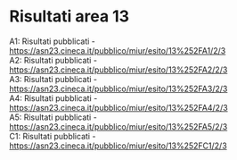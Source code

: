 # Risultati area 13

A1: Risultati pubblicati - https://asn23.cineca.it/pubblico/miur/esito/13%252FA1/2/3<br>A2: Risultati pubblicati - https://asn23.cineca.it/pubblico/miur/esito/13%252FA2/2/3<br>A3: Risultati pubblicati - https://asn23.cineca.it/pubblico/miur/esito/13%252FA3/2/3<br>A4: Risultati pubblicati - https://asn23.cineca.it/pubblico/miur/esito/13%252FA4/2/3<br>A5: Risultati pubblicati - https://asn23.cineca.it/pubblico/miur/esito/13%252FA5/2/3<br>C1: Risultati pubblicati - https://asn23.cineca.it/pubblico/miur/esito/13%252FC1/2/3<br>